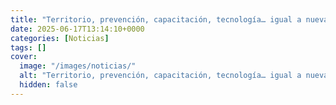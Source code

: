 ```yaml
---
title: "Territorio, prevención, capacitación, tecnología… igual a nueva auditoría"
date: 2025-06-17T13:14:10+0000
categories: [Noticias]
tags: []
cover:
  image: "/images/noticias/"
  alt: "Territorio, prevención, capacitación, tecnología… igual a nueva auditoría"
  hidden: false
---
```




